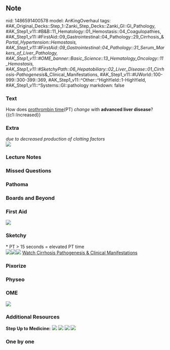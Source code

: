 ## Note
nid: 1486591400578
model: AnKingOverhaul
tags: #AK_Original_Decks::Step_1::Zanki_Step_Decks::Zanki_GI::GI_Pathology, #AK_Step1_v11::#B&B::11_Hematology::01_Hemostasis::04_Coagulopathies, #AK_Step1_v11::#FirstAid::09_Gastrointestinal::04_Pathology::29_Cirrhosis_&_Portal_Hypertension::Hemostasis, #AK_Step1_v11::#FirstAid::09_Gastrointestinal::04_Pathology::31_Serum_Markers_of_Liver_Pathology, #AK_Step1_v11::#OME_banner::Basic_Science::13_Hematology_Oncology::11_Hemostasis, #AK_Step1_v11::#SketchyPath::06_Hepatobiliary::02_Liver_Disease::01_Cirrhosis_-_Pathogenesis_&_Clinical_Manifestations, #AK_Step1_v11::#UWorld::100-999::300-399::369, #AK_Step1_v11::^Other::^HighYield::1-HighYield, #AK_Step1_v11::^Systems::GI::pathology
markdown: false

### Text
<div>
  How does <u>prothrombin time</u>(PT) <i>change</i> with
  <b>advanced liver disease</b>?
</div>
<div>
  {{c1::Increased}}
</div>

### Extra
<div>
  <i>due to decreased production of clotting factors</i>
</div>
<div><img src="paste-390893563543739.jpg"></div>

### Lecture Notes


### Missed Questions


### Pathoma


### Boards and Beyond


### First Aid
<img src="tmpvrOtQd.png">

### Sketchy
<div>
  * PT > 15 seconds = elevated PT time
</div><img src=
"Screen%20Shot%202020-01-27%20at%201.04.32%20PM.JPG"><img src=
"Screen%20Shot%202020-01-27%20at%201.04.23%20PM.JPG"><img src=
"Zoverall%20picture%20(61).JPG"> <a href=
"https://dashboard.sketchy.com/study/medical/courses/medical-pathophysiology/units/medical-pediatrics-hepatobiliary/videos/medical-pathophysiology-hepatobiliary-liver-disease-cirrhosis-pathogenesis-and-clinical-manifestations?utm_source=anki&utm_medium=partnership&utm_campaign=february_update&utm_content=medical">
Watch Cirrhosis Pathogenesis & Clinical Manifestations</a>

### Pixorize


### Physeo


### OME
<div class="ome-widget">
  <a href=
  "https://onlinemeded.org/spa/heme-onc/hemostasis/acquire?ref=anki">
  <img src="_OME_AnkiFlashcards_Lesson_6.png"></a>
</div>

### Additional Resources
<b>Step Up to Medicine:</b> <img src="tmpqOgJtq.png"> <img src=
"tmpnyoqvw.png"> <img src="tmpu9fa7z.png"> <img src=
"tmp5PFTqr.png">

### One by one

